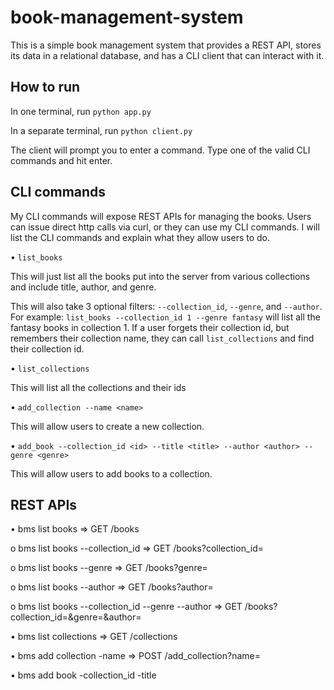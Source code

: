 # book-management-system
This is a simple book management system that provides a REST API, stores its data in a relational database, and has a CLI client that can interact with it.

## How to run
In one terminal, run ```python app.py```

In a separate terminal, run ```python client.py```

The client will prompt you to enter a command. Type one of the valid CLI commands and hit enter.

## CLI commands
My CLI commands will expose REST APIs for managing the books. Users can issue direct http calls via curl, or they can use my CLI commands. I will list the CLI commands and explain what they allow users to do.

•	```list_books``` 

This will just list all the books put into the server from various collections and include title, author, and genre. 

This will also take 3 optional filters: ```--collection_id```, ```--genre```, and ```--author```. For example: ```list_books --collection_id 1 --genre fantasy``` will list all the fantasy books in collection 1. If a user forgets their collection id, but remembers their collection name, they can call ```list_collections``` and find their collection id.

•	```list_collections```

This will list all the collections and their ids

•	```add_collection --name <name>```

This will allow users to create a new collection.

•	```add_book --collection_id <id> --title <title> --author <author> --genre <genre>```

This will allow users to add books to a collection.

## REST APIs
•	bms list books => GET /books

   o	bms list books --collection_id <id> => GET /books?collection_id=<id>
   
   o	bms list books --genre <genre> => GET /books?genre=<genre>

   o	bms list books --author <author> => GET /books?author=<author>

   o	bms list books --collection_id <id> --genre <genre> --author <author> => GET /books?collection_id=<id>&genre=<genre>&author=<author>
 
•	bms list collections => GET /collections
 
•	bms add collection -name <name> => POST /add_collection?name=<name>
 
•	bms add book -collection_id <id> -title <title> -author <author> -genre <genre> => POST /add_book?collection_id=<id>&title=<title>&genre=<genre>&author=<author>

## Database Structure 
The ID column of each table will be the primary key. 

Collections Table:	

ID | Name

1  | Collection 1

2	 | Collection 2

3	 | Collection 3


Books Table: Collection Id is a foreign key referencing Id of Collections Table

Id | Title                     | Genre           | Author             | Collection Id

1	 | The Hobbit	               | Fantasy	        | J. R. R. Tolkien	  | 1

2	 | Gone Girl	        	       | Thriller        | Gillian Flynn	     | 1

3	 | Strangers on a Train	     | Thriller	       | Patricia Highsmith	| 2

4	 | The Left Hand of Darkness | Science Fiction | Ursula K. Le Guin	 | 3



